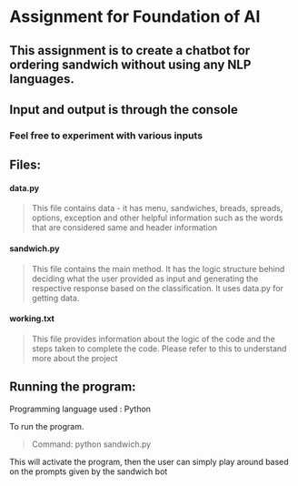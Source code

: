 # Assignment for Foundation of AI 
## This assignment is to create a chatbot for ordering sandwich without using any NLP languages. 
## Input and output is through the console 
### Feel free to experiment with various inputs 

## Files:

#### data.py
> This file contains data - it has menu, sandwiches, breads, spreads, options, exception and other helpful information
such as the words that are considered same and header information

#### sandwich.py
> This file contains the main method. It has the logic structure behind deciding what the user provided as input
and generating the respective response based on the classification. It uses data.py for getting data.

#### working.txt
> This file provides information about the logic of the code and the steps taken to complete the code. Please refer to this to understand more about the project

## Running the program:
Programming language used : Python

To run the program.

> Command: python sandwich.py

This will activate the program, then the user can simply play around based on the prompts given by the sandwich bot